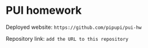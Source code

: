 # PUI homework

Deployed website: `https://github.com/pipupi/pui-hw`

Repository link: `add the URL to this repository`

